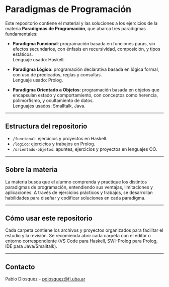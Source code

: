 # Paradigmas de Programación

Este repositorio contiene el material y las soluciones a los ejercicios de la materia **Paradigmas de Programación**, que abarca tres paradigmas fundamentales:

- **Paradigma Funcional**: programación basada en funciones puras, sin efectos secundarios, con énfasis en recursividad, composición, y tipos estáticos.  
  Lenguaje usado: Haskell.

- **Paradigma Lógico**: programación declarativa basada en lógica formal, con uso de predicados, reglas y consultas.  
  Lenguaje usado: Prolog.

- **Paradigma Orientado a Objetos**: programación basada en objetos que encapsulan estado y comportamiento, con conceptos como herencia, polimorfismo, y ocultamiento de datos.  
  Lenguajes usados: Smalltalk, Java.

---

## Estructura del repositorio

- `/funcional`: ejercicios y proyectos en Haskell.  
- `/logico`: ejercicios y trabajos en Prolog.  
- `/orientado-objetos`: apuntes, ejercicios y proyectos en lenguajes OO.

---

## Sobre la materia

La materia busca que el alumno comprenda y practique los distintos paradigmas de programación, entendiendo sus ventajas, limitaciones y aplicaciones. A través de ejercicios prácticos y trabajos, se desarrollan habilidades para diseñar y codificar soluciones en cada paradigma.

---

## Cómo usar este repositorio

Cada carpeta contiene los archivos y proyectos organizados para facilitar el estudio y la revisión. Se recomienda abrir cada carpeta con el editor o entorno correspondiente (VS Code para Haskell, SWI-Prolog para Prolog, IDE para Java/Smalltalk).

---

## Contacto

Pablo Diosquez - pdiosquez@fi.uba.ar
